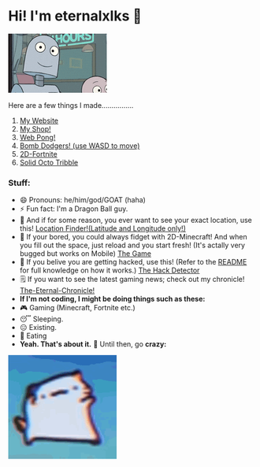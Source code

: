 
# Hi! I'm eternalxlks 👋
<img src="https://github.com/eternalxlks/eternalxlks/blob/main/robotwaving.gif?raw=true" alt="robotwaving.gif"/>

Here are a few things I made................
1. [My Website](https://eternalxlks.github.io)
2. [My Shop!](https://eternalxlks.github.io/EternalShop/)
3. [Web Pong!](https://eternalxlks.github.io/WebPong/)
4. [Bomb Dodgers! (use WASD to move)](https://eternalxlks.github.io/BombDodgers/)
5. [2D-Fortnite](https://eternalxlks.github.io/2D-Fortnite/)
6. [Solid Octo Tribble](https://eternalxlks.github.io/Solid-Octo-Tribble/)
### Stuff:
- 😄 Pronouns: he/him/god/GOAT (haha)
- ⚡ Fun fact: I'm a Dragon Ball guy.
- 🧠 And if for some reason, you ever want to see your exact location, use this! [Location Finder!(Latitude and Longitude only!)](https://eternalxlks.github.io/FindYourLocation/)
- 🍿 If your bored, you could always fidget with 2D-Minecraft! And when you fill out the space, just reload and you start fresh! (It's actally very bugged but works on Mobile) [The Game](https://eternalxlks.github.io/2D-Minecraft/)
- 🐍 If you belive you are getting hacked, use this! (Refer to the [README](https://github.com/eternalxlks/HackDetector) for full knowledge on how it works.) [The Hack Detector](https://eternalxlks.github.io/HackDetector/)
- 🗒️ If you want to see the latest gaming news; check out my chronicle! [The-Eternal-Chronicle!](https://eternalxlks.github.io/The-eternal-Chronicle/)
- <strong>If I'm not coding, I might be doing things such as these:</strong>
- 🎮 Gaming (Minecraft, Fortnite etc.)
- 😴 Sleeping.
- 😑 Existing.
- 🥘 Eating
- <strong>Yeah. That's about it.</strong>
 🤯 Until then, go <strong>crazy:</strong>
 <img src="https://github.com/eternalxlks/eternalxlks/blob/main/dancing-cat-dance.gif?raw=true" alt="dancing-cat-dance.gif"/>


